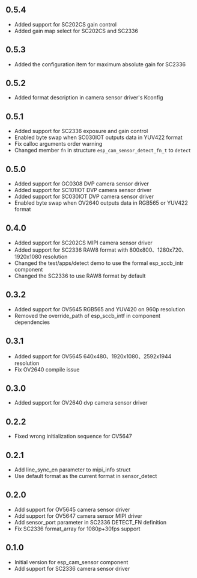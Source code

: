 ## 0.5.4

- Added support for SC202CS gain control
- Added gain map select for SC202CS and SC2336

## 0.5.3

- Added the configuration item for maximum absolute gain for SC2336

## 0.5.2

- Added format description in camera sensor driver's Kconfig

## 0.5.1

- Added support for SC2336 exposure and gain control
- Enabled byte swap when SC030IOT outputs data in YUV422 format
- Fix calloc arguments order warning
- Changed member `fn` in structure `esp_cam_sensor_detect_fn_t` to `detect`

## 0.5.0

- Added support for GC0308 DVP camera sensor driver
- Added support for SC101IOT DVP camera sensor driver
- Added support for SC030IOT DVP camera sensor driver
- Enabled byte swap when OV2640 outputs data in RGB565 or YUV422 format

## 0.4.0

- Added support for SC202CS MIPI camera sensor driver
- Added support for SC2336 RAW8 format with 800x800、1280x720、1920x1080 resolution
- Changed the test/apps/detect demo to use the formal esp_sccb_intr component
- Changed the SC2336 to use RAW8 format by default

## 0.3.2

- Added support for OV5645 RGB565 and YUV420 on 960p resolution
- Removed the override_path of esp_sccb_intf in component dependencies

## 0.3.1

- Added support for OV5645 640x480、1920x1080、2592x1944 resolution
- Fix OV2640 compile issue

## 0.3.0

- Added support for OV2640 dvp camera sensor driver

## 0.2.2

- Fixed wrong initialization sequence for OV5647

## 0.2.1

- Add line_sync_en parameter to mipi_info struct
- Use default format as the current format in sensor_detect

## 0.2.0

- Add support for OV5645 camera sensor driver
- Add support for OV5647 camera sensor MIPI driver
- Add sensor_port parameter in SC2336 DETECT_FN definition
- Fix SC2336 format_array for 1080p+30fps support

## 0.1.0

- Initial version for esp_cam_sensor component
- Add support for SC2336 camera sensor driver
